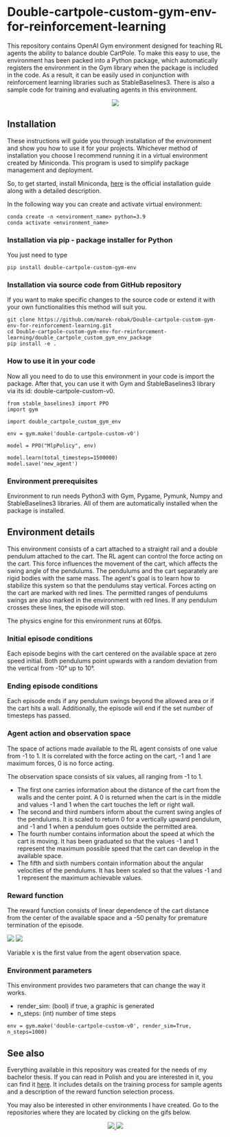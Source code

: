 # Double-cartpole-custom-gym-env-for-reinforcement-learning

This repository contains OpenAI Gym environment designed for teaching RL
agents the ability to balance double CartPole. To make this easy to use, the
environment has been packed into a Python package, which automatically registers
the environment in the Gym library when the package is included in the code.
As a result, it can be easily used in conjunction with reinforcement learning
libraries such as StableBaselines3. There is also a sample code for training
and evaluating agents in this environment.

<p align="center">
  <img src="media/double_cartpole_540.gif"/>
</p>

## Installation

These instructions will guide you through installation of the environment and
show you how to use it for your projects. Whichever method of installation you
choose I recommend running it in a virtual environment created by Miniconda.
This program is used to simplify package management and deployment.

So, to get started, install Miniconda, [here](https://docs.conda.io/en/latest/miniconda.html)
is the official installation guide along with a detailed description.

In the following way you can create and activate virtual environment:

```
conda create -n <environment_name> python=3.9
conda activate <environment_name>
```

### Installation via pip - package installer for Python

You just need to type

```
pip install double-cartpole-custom-gym-env
```

### Installation via source code from GitHub repository

If you want to make specific changes to the source code or extend it with your
own functionalities this method will suit you.

```
git clone https://github.com/marek-robak/Double-cartpole-custom-gym-env-for-reinforcement-learning.git
cd Double-cartpole-custom-gym-env-for-reinforcement-learning/double_cartpole_custom_gym_env_package
pip install -e .
```

### How to use it in your code

Now all you need to do to use this environment in your code is import the package.
After that, you can use it with Gym and StableBaselines3 library via its
id: double-cartpole-custom-v0.

```
from stable_baselines3 import PPO
import gym

import double_cartpole_custom_gym_env

env = gym.make('double-cartpole-custom-v0')

model = PPO("MlpPolicy", env)

model.learn(total_timesteps=1500000)
model.save('new_agent')
```

### Environment prerequisites

Environment to run needs Python3 with Gym, Pygame, Pymunk, Numpy and StableBaselines3
libraries. All of them are automatically installed when the package is installed.

## Environment details

This environment consists of a cart attached to a straight rail and a double pendulum
attached to the cart. The RL agent can control the force acting on the cart. This
force influences the movement of the cart, which affects the swing angle of the
pendulums. The pendulums and the cart separately are rigid bodies with the same
mass. The agent's goal is to learn how to stabilize this system so that the pendulums
stay vertical. Forces acting on the cart are marked with red lines. The permitted
ranges of pendulums swings are also marked in the environment with red lines. If any
pendulum crosses these lines, the episode will stop.

The physics engine for this environment runs at 60fps.

### Initial episode conditions

Each episode begins with the cart centered on the available space at zero speed
initial. Both pendulums point upwards with a random deviation from the vertical
from -10° up to 10°.

### Ending episode conditions

Each episode ends if any pendulum swings beyond the allowed area or if the cart
hits a wall. Additionally, the episode will end if the set number of timesteps
has passed.

### Agent action and observation space

The space of actions made available to the RL agent consists of one value from -1
to 1. It is correlated with the force acting on the cart, -1 and 1 are maximum forces,
0 is no force acting.

The observation space consists of six values, all ranging from -1 to 1.
- The first one carries information about the distance of the cart from the walls
and the center point. A 0 is returned when the cart is in the middle
and values -1 and 1 when the cart touches the left or right wall.
- The second and third numbers inform about the current swing angles of the pendulums.
It is scaled to return 0 for a vertically upward pendulum, and -1 and 1 when a pendulum
goes outside the permitted area.
- The fourth number contains information about the speed at which the cart is moving.
It has been graduated so that the values -1 and 1 represent the maximum possible
speed that the cart can develop in the available space.
- The fifth and sixth numbers contain information about the angular velocities of the pendulums.
It has been scaled so that the values -1 and 1 represent the maximum achievable values.

### Reward function

The reward function consists of linear dependence of the cart distance from
the center of the available space and a -50 penalty for premature termination of the episode.

<img src="https://render.githubusercontent.com/render/math?math={\large\color{black}R(x)=1%2B0.5(-|x|%2B1)}#gh-light-mode-only">
<img src="https://render.githubusercontent.com/render/math?math={\large\color{white}R(x)=1%2B0.5(-|x|%2B1)}#gh-dark-mode-only">

Variable x is the first value from the agent observation space.

### Environment parameters

This environment provides two parameters that can change the way it works.

- render_sim: (bool) if true, a graphic is generated
- n_steps: (int) number of time steps

```
env = gym.make('double-cartpole-custom-v0', render_sim=True, n_steps=1000)
```

## See also

Everything available in this repository was created for the needs of my bachelor thesis.
If you can read in Polish and you are interested in it, you can find it
[here](https://www.ap.uj.edu.pl/diplomas/151837/?_s=1). It includes details on the
training process for sample agents and a description of the reward function selection process.

You may also be interested in other environments I have created. Go to the repositories
where they are located by clicking on the gifs below.

<p align="center">
  <a href="https://github.com/mareo1208/Drone-2d-custom-gym-env-for-reinforcement-learning.git">
    <img src="media/drone_360.gif"/>
  </a>
  <a href="https://github.com/mareo1208/Single-cartpole-custom-gym-env-for-reinforcement-learning.git">
    <img src="media/cartpole_360.gif"/>
  </a>
</p>
